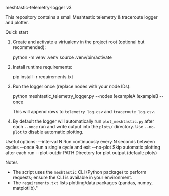 meshtastic-telemetry-logger v3

This repository contains a small Meshtastic telemetry & traceroute logger and plotter.

Quick start

1. Create and activate a virtualenv in the project root (optional but recommended):

   python -m venv .venv
   source .venv/bin/activate

2. Install runtime requirements:

   pip install -r requirements.txt


3. Run the logger once (replace nodes with your node IDs):

   python meshtastic_telemetry_logger.py --nodes !exampleA !exampleB --once

   This will append rows to `telemetry_log.csv` and `traceroute_log.csv`.

4. By default the logger will automatically run `plot_meshtastic.py` after each `--once` run and write output into the `plots/` directory. Use `--no-plot` to disable automatic plotting.

Useful options:
  --interval N        Run continuously every N seconds between cycles
  --once              Run a single cycle and exit
  --no-plot           Skip automatic plotting after each run
  --plot-outdir PATH  Directory for plot output (default: plots)

Notes
- The script uses the `meshtastic` CLI (Python package) to perform requests; ensure the CLI is available in your environment.
- The `requirements.txt` lists plotting/data packages (pandas, numpy, matplotlib)."
